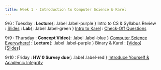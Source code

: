 ```yaml
---
title: Week 1 - Introduction to Computer Science & Karel
---
```


9/6 
: Tuesday
: **Lecture**{: .label .label-purple } Intro to CS & Syllabus Review
  : [Slides](https://drive.google.com/file/d/1t9imLRoounjEHdraSJudzi26hj_cCPnT/view?usp=sharing)
: **Lab**{: .label .label-green } [Intro to Karel](https://edstem.org/us/courses/24341/lessons/42800)
  : [Check-Off Questions](https://cs151.org/lab/)

9/9 
: Thursday
: **Concept Video**{: .label .label-blue } [Computer Science Everywhere!](https://edstem.org/us/courses/24341/lessons/42819/slides/247921)
: **Lecture**{: .label .label-purple } Binary & Karel
  : [\[Video\]](https://www.youtube.com/watch?v=wnKVWWUm-mY&list=PL68vLg5ecQ42QAJ8_qAuNY-wRw7cqAwiC) [\[Slides\]](https://drive.google.com/file/d/18PgiKU3xBmlfLRF7b1Z7t4Tm9vDUhUdm/view?usp=sharing)

9/10 
: Friday
: **HW 0 Survey due**{: .label .label-red } [Introduce Yourself & Academic Integrity](https://edstem.org/us/courses/24341/lessons/42822/slides/247933)
